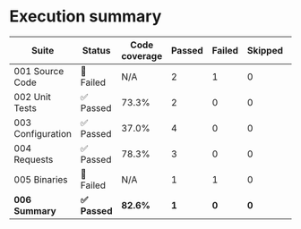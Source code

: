 # Execution summary

| Suite | Status | Code coverage | Passed | Failed | Skipped | Time duration | Links |
| --- | --- | --- | --- | --- | --- | --- | --- |
| 001 Source Code | 🔴 Failed | N/A | 2 | 1 | 0 | 2.741s |  |
| 002 Unit Tests | ✅ Passed | 73.3% | 2 | 0 | 0 | 87.656s | [Report](https://madworx.github.io/caddy-put-upload/results/5315094269/002_unit_tests.robot.coverage.html), [Coverage](https://madworx.github.io/caddy-put-upload/results/5315094269/002_unit_tests.robot.coverage) |
| 003 Configuration | ✅ Passed | 37.0% | 4 | 0 | 0 | 8.087s | [Report](https://madworx.github.io/caddy-put-upload/results/5315094269/003_configuration.robot.coverage.html), [Coverage](https://madworx.github.io/caddy-put-upload/results/5315094269/003_configuration.robot.coverage) |
| 004 Requests | ✅ Passed | 78.3% | 3 | 0 | 0 | 4.25s | [Report](https://madworx.github.io/caddy-put-upload/results/5315094269/004_requests.robot.coverage.html), [Coverage](https://madworx.github.io/caddy-put-upload/results/5315094269/004_requests.robot.coverage) |
| 005 Binaries | 🔴 Failed | N/A | 1 | 1 | 0 | 30.808s |  |
| **006 Summary** | **✅ Passed** | **82.6%** | **1** | **0** | **0** | **0.803s** | **[Report](https://madworx.github.io/caddy-put-upload/results/5315094269/006_summary.robot.coverage.html), [Coverage](https://madworx.github.io/caddy-put-upload/results/5315094269/006_summary.robot.coverage)** |
